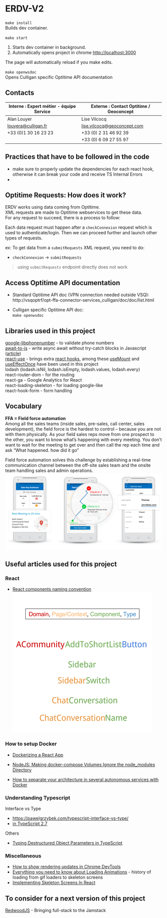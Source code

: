 # ERDV-V2

`make install`  
Builds dev container.<br />

`make start`  
1. Starts dev container in background.  
2. Automatically opens project in chrome [http://localhost:3000](http://localhost:3000)

The page will automatically reload if you make edits.<br />

`make openwsdoc`  
Opens Culligan specific Optitime API documentation


## Contacts
| Interne : Expert métier - équipe Service | Externe : Contact Optitime / Geoconcept |
|---------------------------------------------------|-------------------------------|
| Alan Louyer | Lise Vilcocq |
| louyera@culligan.fr | lise.vilcocq@geoconcept.com |
| +33 (0)1 30 16 23 23 | +33 (0) 2 31 46 92 39 |
| | +33 (0) 6 09 27 55 97 |

## Practices that have to be followed in the code
- make sure to properly update the dependencies for each react hook, otherwise it can break your code and receive TS Internal Errors
- 


## Optitime Requests: How does it work?

ERDV works using data coming from Optitime.  
XML requests are made to Optitime webservices to get these data.  
For any request to succeed, there is a process to follow:  

Each data request must happen after a `checkConnexion` request which is used to authenticate/login.
Then we can proceed further and launch other types of requests.

ex:
To get data from a `submitRequests` XML request, you need to do:  
- `checkConnexion` -> `submitRequests`  
> using `submitRequests` endpoint directly does not work

## Access Optitime API documentation
- Standard Optitime API doc (VPN connection needed outside VSQ):  
http://vsqoptrf/opt-ffa-connector-services_culligan/doc/doc/list.html

- Culligan specific Optitime API doc:  
`make openwsdoc`

## Libraries used in this project

[google-libphonenumber](https://github.com/ruimarinho/google-libphonenumber) - to validate phone numbers  
[await-to-js](https://github.com/scopsy/await-to-js) - write async await without try-catch blocks in Javascript ([article](https://blog.grossman.io/how-to-write-async-await-without-try-catch-blocks-in-javascript/))  
[react-use](https://github.com/streamich/react-use) - brings extra [react hooks](https://reactjs.org/docs/hooks-intro.html), among these [useMount](https://github.com/streamich/react-use/blob/master/docs/useMount.md) and [useEffectOnce](https://github.com/streamich/react-use/blob/master/docs/useEffectOnce.md) have been used in this project  
lodash (lodash.isNil, lodash.isEmpty, lodash.values, lodash.every)  
react-router-dom - for the routing  
react-ga - Google Analytics for React  
react-loading-skeleton - for loading google-like  
react-hook-form - form handling  


## Vocabulary

**FFA = Field force automation**  
Among all the sales teams (inside sales, pre-sales, call center, sales development), the field force is the hardest to control – because you are not with them physically. As your field sales reps move from one prospect to the other, you want to know what’s happening with every meeting. You don’t want to wait for the meeting to get over and then call the rep each time and ask “What happened. how did it go”

Field force automation solves this challenge by establishing a real-time communication channel between the off-site sales team and the onsite team handling sales and admin operations.
![Field Force Automation](./docs/images/field-force-automation-explanation.png)

## Useful articles used for this project

### React
- [React components naming convention](https://medium.com/@wittydeveloper/react-components-naming-convention-%EF%B8%8F-b50303551505)
  ![React components naming convention](./docs/images/react-components-naming-convention.png)

### How to setup Docker

- [Dockerizing a React App](https://mherman.org/blog/dockerizing-a-react-app/)

- [NodeJS: Making docker-compose Volumes Ignore the node_modules Directory](https://medium.com/@semur.nabiev/how-to-make-docker-compose-volumes-ignore-the-node-modules-directory-99f9ec224561)

- [How to separate your architecture in several autonomous services with Docker](https://blog.bam.tech/developer-news/dockerize-your-app-and-keep-hot-reloading)

### Understanding Typescript

Interface vs Type
- https://pawelgrzybek.com/typescript-interface-vs-type/
- [in TypeScript 2.7](https://medium.com/@martin_hotell/interface-vs-type-alias-in-typescript-2-7-2a8f1777af4c)

Others
- [Typing Destructured Object Parameters in TypeScript](https://mariusschulz.com/blog/typing-destructured-object-parameters-in-typescript)

### Miscellaneous

- [How to show rendering updates in Chrome DevTools](https://www.codebeast.dev/usestate-vs-useref-re-render-or-not/#we-forget-to-account-for-nested-components)
- [Everything you need to know about Loading Animations](https://medium.com/flawless-app-stories/everything-you-need-to-know-about-loading-animations-10db7f9b61e) - history of loading from gif loaders to skeleton screens
- [Implementing Skeleton Screens In React](https://www.smashingmagazine.com/2020/04/skeleton-screens-react/)


## To consider for a next version of this project

[RedwoodJS](https://github.com/redwoodjs/redwood) - Bringing full-stack to the Jamstack

